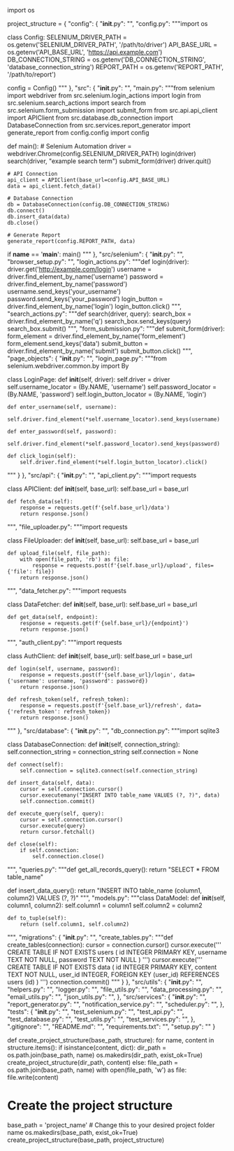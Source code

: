 import os

project_structure = {
    "config": {
        "__init__.py": "",
        "config.py": """import os

class Config:
    SELENIUM_DRIVER_PATH = os.getenv('SELENIUM_DRIVER_PATH', '/path/to/driver')
    API_BASE_URL = os.getenv('API_BASE_URL', 'https://api.example.com')
    DB_CONNECTION_STRING = os.getenv('DB_CONNECTION_STRING', 'database_connection_string')
    REPORT_PATH = os.getenv('REPORT_PATH', '/path/to/report')

config = Config()
"""
    },
    "src": {
        "__init__.py": "",
        "main.py": """from selenium import webdriver
from src.selenium.login_actions import login
from src.selenium.search_actions import search
from src.selenium.form_submission import submit_form
from src.api.api_client import APIClient
from src.database.db_connection import DatabaseConnection
from src.services.report_generator import generate_report
from config.config import config

def main():
    # Selenium Automation
    driver = webdriver.Chrome(config.SELENIUM_DRIVER_PATH)
    login(driver)
    search(driver, "example search term")
    submit_form(driver)
    driver.quit()
    
    # API Connection
    api_client = APIClient(base_url=config.API_BASE_URL)
    data = api_client.fetch_data()
    
    # Database Connection
    db = DatabaseConnection(config.DB_CONNECTION_STRING)
    db.connect()
    db.insert_data(data)
    db.close()
    
    # Generate Report
    generate_report(config.REPORT_PATH, data)

if __name__ == '__main__':
    main()
"""
    },
    "src/selenium": {
        "__init__.py": "",
        "browser_setup.py": "",
        "login_actions.py": """def login(driver):
    driver.get('http://example.com/login')
    username = driver.find_element_by_name('username')
    password = driver.find_element_by_name('password')
    username.send_keys('your_username')
    password.send_keys('your_password')
    login_button = driver.find_element_by_name('login')
    login_button.click()
""",
        "search_actions.py": """def search(driver, query):
    search_box = driver.find_element_by_name('q')
    search_box.send_keys(query)
    search_box.submit()
""",
        "form_submission.py": """def submit_form(driver):
    form_element = driver.find_element_by_name('form_element')
    form_element.send_keys('data')
    submit_button = driver.find_element_by_name('submit')
    submit_button.click()
""",
        "page_objects": {
            "__init__.py": "",
            "login_page.py": """from selenium.webdriver.common.by import By

class LoginPage:
    def __init__(self, driver):
        self.driver = driver
        self.username_locator = (By.NAME, 'username')
        self.password_locator = (By.NAME, 'password')
        self.login_button_locator = (By.NAME, 'login')

    def enter_username(self, username):
        self.driver.find_element(*self.username_locator).send_keys(username)

    def enter_password(self, password):
        self.driver.find_element(*self.password_locator).send_keys(password)

    def click_login(self):
        self.driver.find_element(*self.login_button_locator).click()
"""
        }
    },
    "src/api": {
        "__init__.py": "",
        "api_client.py": """import requests

class APIClient:
    def __init__(self, base_url):
        self.base_url = base_url

    def fetch_data(self):
        response = requests.get(f'{self.base_url}/data')
        return response.json()
""",
        "file_uploader.py": """import requests

class FileUploader:
    def __init__(self, base_url):
        self.base_url = base_url

    def upload_file(self, file_path):
        with open(file_path, 'rb') as file:
            response = requests.post(f'{self.base_url}/upload', files={'file': file})
        return response.json()
""",
        "data_fetcher.py": """import requests

class DataFetcher:
    def __init__(self, base_url):
        self.base_url = base_url

    def get_data(self, endpoint):
        response = requests.get(f'{self.base_url}/{endpoint}')
        return response.json()
""",
        "auth_client.py": """import requests

class AuthClient:
    def __init__(self, base_url):
        self.base_url = base_url

    def login(self, username, password):
        response = requests.post(f'{self.base_url}/login', data={'username': username, 'password': password})
        return response.json()

    def refresh_token(self, refresh_token):
        response = requests.post(f'{self.base_url}/refresh', data={'refresh_token': refresh_token})
        return response.json()
"""
    },
    "src/database": {
        "__init__.py": "",
        "db_connection.py": """import sqlite3

class DatabaseConnection:
    def __init__(self, connection_string):
        self.connection_string = connection_string
        self.connection = None

    def connect(self):
        self.connection = sqlite3.connect(self.connection_string)

    def insert_data(self, data):
        cursor = self.connection.cursor()
        cursor.executemany("INSERT INTO table_name VALUES (?, ?)", data)
        self.connection.commit()

    def execute_query(self, query):
        cursor = self.connection.cursor()
        cursor.execute(query)
        return cursor.fetchall()

    def close(self):
        if self.connection:
            self.connection.close()
""",
        "queries.py": """def get_all_records_query():
    return "SELECT * FROM table_name"

def insert_data_query():
    return "INSERT INTO table_name (column1, column2) VALUES (?, ?)"
""",
        "models.py": """class DataModel:
    def __init__(self, column1, column2):
        self.column1 = column1
        self.column2 = column2

    def to_tuple(self):
        return (self.column1, self.column2)
""",
        "migrations": {
            "__init__.py": "",
            "create_tables.py": """def create_tables(connection):
    cursor = connection.cursor()
    cursor.execute('''
        CREATE TABLE IF NOT EXISTS users (
            id INTEGER PRIMARY KEY,
            username TEXT NOT NULL,
            password TEXT NOT NULL
        )
    ''')
    cursor.execute('''
        CREATE TABLE IF NOT EXISTS data (
            id INTEGER PRIMARY KEY,
            content TEXT NOT NULL,
            user_id INTEGER,
            FOREIGN KEY (user_id) REFERENCES users (id)
        )
    ''')
    connection.commit()
"""
        }
    },
    "src/utils": {
        "__init__.py": "",
        "helpers.py": "",
        "logger.py": "",
        "file_utils.py": "",
        "data_processing.py": "",
        "email_utils.py": "",
        "json_utils.py": "",
    },
    "src/services": {
        "__init__.py": "",
        "report_generator.py": "",
        "notification_service.py": "",
        "scheduler.py": "",
    },
    "tests": {
        "__init__.py": "",
        "test_selenium.py": "",
        "test_api.py": "",
        "test_database.py": "",
        "test_utils.py": "",
        "test_services.py": "",
    },
    ".gitignore": "",
    "README.md": "",
    "requirements.txt": "",
    "setup.py": ""
}

def create_project_structure(base_path, structure):
    for name, content in structure.items():
        if isinstance(content, dict):
            dir_path = os.path.join(base_path, name)
            os.makedirs(dir_path, exist_ok=True)
            create_project_structure(dir_path, content)
        else:
            file_path = os.path.join(base_path, name)
            with open(file_path, 'w') as file:
                file.write(content)

# Create the project structure
base_path = 'project_name'  # Change this to your desired project folder name
os.makedirs(base_path, exist_ok=True)
create_project_structure(base_path, project_structure)
